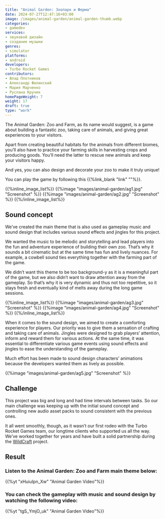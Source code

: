 ```yaml
---
title: "Animal Garden: Зоопарк и Ферма"
date: 2024-07-27T12:47:16+03:00
image: /images/animal-garden/animal-garden-thumb.webp
categories:
- gamedev
services:
- звуковой дизайн
- создание музыки
genres:
- simulator
platforms:
- android
developers:
- Turbo Rocket Games
contributors:
- Влад Плотников    
- Александр Фалинский
- Мария Марченко
- Руслана Кручек
homePageWeight: 7
weight: 17
draft: true
type: "work"
---
```


The Animal Garden: Zoo and Farm, as its name would suggest, is a game about building a fantastic zoo, taking care of animals, and giving great experiences to your visitors.

Apart from creating beautiful habitats for the animals from different biomes, you’ll also have to practiсe your farming skills in harvesting crops and producing goods. You’ll need the latter to rescue new animals and keep your visitors happy.

And yes, you can also design and decorate your zoo to make it truly unique!

You can play the game by following this {{%link_blank "link" ""%}}.

{{%inline_image_list%}}
{{%image "images/animal-garden/ag1.jpg" "Screenshot" %}}
{{%image "images/animal-garden/ag2.jpg" "Screenshot" %}}
{{%/inline_image_list%}}

## Sound concept

We’ve created the main theme that is also used as gameplay music and sound design that includes various sound effects and jingles for this project.

We wanted the music to be melodic and storytelling and lead players into the fun and adventure experience of building their own zoo. That’s why it sounds a bit cinematic but at the same time has fun and lively nuances. For example, a cowbell sound ties everything together with the farming part of the game.

We didn’t want this theme to be too background-y as it is a meaningful part of the game, but we also didn’t want to draw attention away from the gameplay. So that’s why it is very dynamic and thus not too repetitive, so it stays fresh and eventually kind of melts away during the long game sessions.

{{%inline_image_list%}}
{{%image "images/animal-garden/ag3.jpg" "Screenshot" %}}
{{%image "images/animal-garden/ag4.jpg" "Screenshot" %}}
{{%/inline_image_list%}}

When it comes to the sound design, we aimed to create a comforting experience for players. Our priority was to give them a sensation of crafting and taking care of animals. Jingles were designed to grab players’ attention, inform and reward them for various actions. At the same time, it was essential to differentiate various game events using sound effects and jingles to ease the understanding of the gameplay.

Much effort has been made to sound design characters’ animations because the developers wanted them as lively as possible.

{{%image "images/animal-garden/ag5.jpg" "Screenshot" %}}

## Challenge

This project was big and long and had time intervals between tasks. So our main challenge was keeping up with the initial sound concept and controlling new audio asset packs to sound consistent with the previous ones.

It all went smoothly, though, as it wasn’t our first rodeo with the Turbo Rocket Games team, our longtime clients who supported us all the way. We’ve worked together for years and have built a solid partnership during the [WildCraft](works/wildcraft) project.

## Result

### Listen to the Animal Garden: Zoo and Farm main theme below:

{{%yt "xHuiuIpn_Xw" "Animal Garden Video"%}}

### You can check the gameplay with music and sound design by watching the following video:

{{%yt "tgS_YmjO_uk" "Animal Garden Video"%}}
